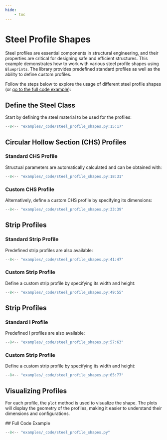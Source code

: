 ```yaml
---
hide:
    - toc
---
```

# Steel Profile Shapes

Steel profiles are essential components in structural engineering, and their properties are critical for designing safe and efficient structures. This example demonstrates how to work with various steel profile shapes using `Blueprints`. The library provides predefined standard profiles as well as the ability to define custom profiles.

Follow the steps below to explore the usage of different steel profile shapes (or [go to the full code example](#full-code-example)):

## Define the Steel Class

Start by defining the steel material to be used for the profiles:

```python
--8<-- "examples/_code/steel_profile_shapes.py:15:17"
```

## Circular Hollow Section (CHS) Profiles

### Standard CHS Profile

Structual parameters are automatically calculated and can be obtained with:

```python
--8<-- "examples/_code/steel_profile_shapes.py:18:31"
```

### Custom CHS Profile

Alternatively, define a custom CHS profile by specifying its dimensions:

```python
--8<-- "examples/_code/steel_profile_shapes.py:33:39"
```

## Strip Profiles

### Standard Strip Profile

Predefined strip profiles are also available:

```python
--8<-- "examples/_code/steel_profile_shapes.py:41:47"
```

### Custom Strip Profile

Define a custom strip profile by specifying its width and height:

```python
--8<-- "examples/_code/steel_profile_shapes.py:49:55"
```

## Strip Profiles

### Standard I Profile

Predefined I profiles are also available:

```python
--8<-- "examples/_code/steel_profile_shapes.py:57:63"
```

### Custom Strip Profile

Define a custom strip profile by specifying its width and height:

```python
--8<-- "examples/_code/steel_profile_shapes.py:65:77"
```

## Visualizing Profiles

For each profile, the `plot` method is used to visualize the shape. The plots will display the geometry of the profiles, making it easier to understand their dimensions and configurations.

<a name="full-code-example">
## Full Code Example

```python
--8<-- "examples/_code/steel_profile_shapes.py"
```
</a>
